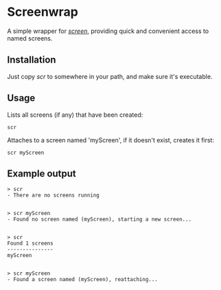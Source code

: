 Screenwrap
===

A simple wrapper for *[screen][1]*, providing quick and convenient access to named screens.


Installation
---

Just copy *scr* to somewhere in your path, and make sure it's executable.


Usage
---

Lists all screens (if any) that have been created:
    
    scr

Attaches to a screen named 'myScreen', if it doesn't exist, creates it first:

    scr myScreen


Example output
---

    > scr
    - There are no screens running
    
    
    > scr myScreen
    - Found no screen named (myScreen), starting a new screen...
    
    
    > scr
    Found 1 screens
    ---------------
    myScreen
    
    
    > scr myScreen
    - Found a screen named (myScreen), reattaching...


[1]: http://www.gnu.org/software/screen/manual/screen.html